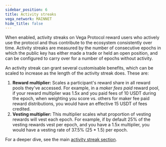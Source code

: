 ```yaml
---
sidebar_position: 6
title: Activity streaks
vega_network: MAINNET
hide_title: false
---
```


When enabled, activity streaks on Vega Protocol reward users who actively use the protocol and thus contribute to the ecosystem consistently over time. Activity streaks are measured by the number of consecutive epochs in which the public key has either made a trade or held an open position, and can be configured to carry over for a number of epochs without activity.

An activity streak can grant several customisable benefits, which can be scaled to increase as the length of the activity streak does. These are:

1. **Reward multiplier:** Scales a participant's reward share in all reward pools they've accessed. For example, in a *maker fees paid* reward pool, if your reward multiplier was 1.5x and you paid fees of 10 USDT during the epoch, when weighting you score vs. others for maker fee paid reward distributions, you would have an effective 15 USDT of fees credited.
2. **Vesting multiplier:** This multiplier scales what proportion of vesting rewards will vest each epoch. For example, if by default 25% of the vesting rewards vest per epoch, and you have a 1.5x multiplier, you would have a vesting rate of 37.5% (25 * 1.5) per epoch.

For a deeper dive, see the main [activity streak section](../concepts/trading-framework/discounts-rewards.md#activity-streak).